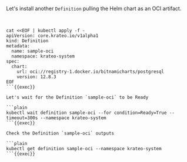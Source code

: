 
Let's install another `Definition` pulling the Helm chart as an OCI artifact.

<br>

```plain
cat <<EOF | kubectl apply -f -
apiVersion: core.krateo.io/v1alpha1
kind: Definition
metadata:
  name: sample-oci
  namespace: krateo-system
spec:
  chart:
    url: oci://registry-1.docker.io/bitnamicharts/postgresql
    version: 12.8.3
EOF
```{{exec}}

Let's wait for the Definition `sample-oci` to be Ready

```plain
kubectl wait definition sample-oci --for condition=Ready=True --timeout=300s --namespace krateo-system
```{{exec}}

Check the Definition `sample-oci` outputs

```plain
kubectl get definition sample-oci --namespace krateo-system
```{{exec}}

